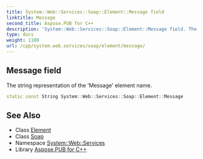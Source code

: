```yaml
---
title: System::Web::Services::Soap::Element::Message field
linktitle: Message
second_title: Aspose.PUB for C++
description: 'System::Web::Services::Soap::Element::Message field. The string representation of the ''Message'' element name in C++.'
type: docs
weight: 1100
url: /cpp/system.web.services/soap/element/message/
---
```

## Message field


The string representation of the 'Message' element name.

```cpp
static const String System::Web::Services::Soap::Element::Message
```

## See Also

* Class [Element](../)
* Class [Soap](../../)
* Namespace [System::Web::Services](../../../)
* Library [Aspose.PUB for C++](../../../../)
